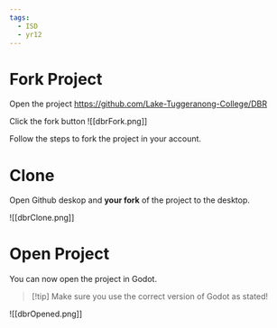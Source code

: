 ```yaml
---
tags:
  - ISD
  - yr12
---
```


# Fork Project

Open the project
https://github.com/Lake-Tuggeranong-College/DBR

Click the fork button
![[dbrFork.png]]

Follow the steps to fork the project in your account.
# Clone

Open Github deskop and **your fork** of the project to the desktop.

![[dbrClone.png]]
# Open Project
You can now open the project in Godot.

> [!tip] Make sure you use the correct version of Godot as stated!

![[dbrOpened.png]]
